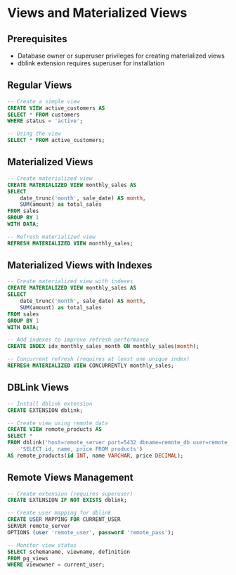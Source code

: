 # Views and Materialized Views

## Prerequisites
- Database owner or superuser privileges for creating materialized views
- dblink extension requires superuser for installation

## Regular Views

```sql
-- Create a simple view
CREATE VIEW active_customers AS
SELECT * FROM customers 
WHERE status = 'active';

-- Using the view
SELECT * FROM active_customers;
```

## Materialized Views

```sql
-- Create materialized view
CREATE MATERIALIZED VIEW monthly_sales AS
SELECT 
    date_trunc('month', sale_date) AS month,
    SUM(amount) as total_sales
FROM sales
GROUP BY 1
WITH DATA;

-- Refresh materialized view
REFRESH MATERIALIZED VIEW monthly_sales;
```

## Materialized Views with Indexes
```sql
-- Create materialized view with indexes
CREATE MATERIALIZED VIEW monthly_sales AS
SELECT 
    date_trunc('month', sale_date) AS month,
    SUM(amount) as total_sales
FROM sales
GROUP BY 1
WITH DATA;

-- Add indexes to improve refresh performance
CREATE INDEX idx_monthly_sales_month ON monthly_sales(month);

-- Concurrent refresh (requires at least one unique index)
REFRESH MATERIALIZED VIEW CONCURRENTLY monthly_sales;
```

## DBLink Views

```sql
-- Install dblink extension
CREATE EXTENSION dblink;

-- Create view using remote data
CREATE VIEW remote_products AS
SELECT *
FROM dblink('host=remote_server port=5432 dbname=remote_db user=remote_user password=remote_pass',
    'SELECT id, name, price FROM products')
AS remote_products(id INT, name VARCHAR, price DECIMAL);
```

## Remote Views Management
```sql
-- Create extension (requires superuser)
CREATE EXTENSION IF NOT EXISTS dblink;

-- Create user mapping for dblink
CREATE USER MAPPING FOR CURRENT_USER
SERVER remote_server
OPTIONS (user 'remote_user', password 'remote_pass');

-- Monitor view status
SELECT schemaname, viewname, definition 
FROM pg_views 
WHERE viewowner = current_user;
```
